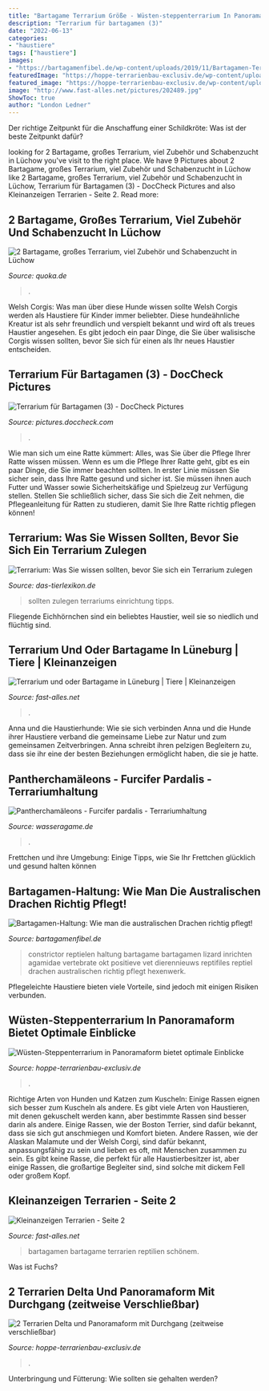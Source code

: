 ```yaml
---
title: "Bartagame Terrarium Größe - Wüsten-steppenterrarium In Panoramaform Bietet Optimale Einblicke"
description: "Terrarium für bartagamen (3)"
date: "2022-06-13"
categories:
- "haustiere"
tags: ["haustiere"]
images:
- "https://bartagamenfibel.de/wp-content/uploads/2019/11/Bartagamen-Terrarium-Einrichtung.jpeg"
featuredImage: "https://hoppe-terrarienbau-exclusiv.de/wp-content/uploads/2016/06/Terrarienkombination-1024x683.jpg"
featured_image: "https://hoppe-terrarienbau-exclusiv.de/wp-content/uploads/2016/09/0a-Terrarium-Totale-frontal-1024x898.jpg"
image: "http://www.fast-alles.net/pictures/202489.jpg"
ShowToc: true
author: "London Ledner"
---
```



Der richtige Zeitpunkt für die Anschaffung einer Schildkröte: Was ist der beste Zeitpunkt dafür?

	

		
looking for 2 Bartagame, großes Terrarium, viel Zubehör und Schabenzucht in Lüchow you've visit to the right place. We have 9 Pictures about 2 Bartagame, großes Terrarium, viel Zubehör und Schabenzucht in Lüchow like 2 Bartagame, großes Terrarium, viel Zubehör und Schabenzucht in Lüchow, Terrarium für Bartagamen (3) - DocCheck Pictures and also Kleinanzeigen Terrarien - Seite 2. Read more:
		
    
## 2 Bartagame, Großes Terrarium, Viel Zubehör Und Schabenzucht In Lüchow

<img loading=lazy src="http://bild3.qimage.de/2-bartagame-grosses-foto-bild-85229343.jpg" onerror="this.onerror=null;this.src='https://tse3.mm.bing.net/th?id=OIP.p5tzswmB7uGnRZjwYBRIswHaE8&amp;pid=15.1';" alt="2 Bartagame, großes Terrarium, viel Zubehör und Schabenzucht in Lüchow">

_Source: quoka.de_

>. 

	

Welsh Corgis: Was man über diese Hunde wissen sollte
Welsh Corgis werden als Haustiere für Kinder immer beliebter. Diese hundeähnliche Kreatur ist als sehr freundlich und verspielt bekannt und wird oft als treues Haustier angesehen. Es gibt jedoch ein paar Dinge, die Sie über walisische Corgis wissen sollten, bevor Sie sich für einen als Ihr neues Haustier entscheiden.

    
## Terrarium Für Bartagamen (3) - DocCheck Pictures

<img loading=lazy src="http://dccdn.de/pictures.doccheck.com/images/ebb/7ae/ebb7ae1e6085e30dd263f3459e1689e0/53315/m_1408038256.jpg" onerror="this.onerror=null;this.src='https://tse3.mm.bing.net/th?id=OIP._1QQuBvop86Nil3xtBYFOgHaFj&amp;pid=15.1';" alt="Terrarium für Bartagamen (3) - DocCheck Pictures">

_Source: pictures.doccheck.com_

>. 

	

Wie man sich um eine Ratte kümmert: Alles, was Sie über die Pflege Ihrer Ratte wissen müssen.
Wenn es um die Pflege Ihrer Ratte geht, gibt es ein paar Dinge, die Sie immer beachten sollten. In erster Linie müssen Sie sicher sein, dass Ihre Ratte gesund und sicher ist. Sie müssen ihnen auch Futter und Wasser sowie Sicherheitskäfige und Spielzeug zur Verfügung stellen. Stellen Sie schließlich sicher, dass Sie sich die Zeit nehmen, die Pflegeanleitung für Ratten zu studieren, damit Sie Ihre Ratte richtig pflegen können!

    
## Terrarium: Was Sie Wissen Sollten, Bevor Sie Sich Ein Terrarium Zulegen

<img loading=lazy src="https://www.das-tierlexikon.de/wp-content/uploads/2018/02/Terrarium-Bartagame-300x199.jpg" onerror="this.onerror=null;this.src='https://tse4.mm.bing.net/th?id=OIP.Q4f3o4RuWoj6AuvupCIYoQAAAA&amp;pid=15.1';" alt="Terrarium: Was Sie wissen sollten, bevor Sie sich ein Terrarium zulegen">

_Source: das-tierlexikon.de_

>sollten zulegen terrariums einrichtung tipps. 

	

Fliegende Eichhörnchen sind ein beliebtes Haustier, weil sie so niedlich und flüchtig sind.

    
## Terrarium Und Oder Bartagame In Lüneburg | Tiere | Kleinanzeigen

<img loading=lazy src="https://www.fast-alles.net/pictures/539016.jpg" onerror="this.onerror=null;this.src='https://tse1.mm.bing.net/th?id=OIP.xCTPIwtxiX1b6S-lv6tYcgHaFj&amp;pid=15.1';" alt="Terrarium und oder Bartagame in Lüneburg | Tiere | Kleinanzeigen">

_Source: fast-alles.net_

>. 

	

Anna und die Haustierhunde: Wie sie sich verbinden
Anna und die Hunde ihrer Haustiere verband die gemeinsame Liebe zur Natur und zum gemeinsamen Zeitverbringen. Anna schreibt ihren pelzigen Begleitern zu, dass sie ihr eine der besten Beziehungen ermöglicht haben, die sie je hatte.

    
## Pantherchamäleons - Furcifer Pardalis - Terrariumhaltung

<img loading=lazy src="http://www.wasseragame.de/images/07-12-08Terrarium-vk.jpg" onerror="this.onerror=null;this.src='https://tse1.mm.bing.net/th?id=OIP.3mRkagt2FSeLo-Vx9tmSJAHaFj&amp;pid=15.1';" alt="Pantherchamäleons - Furcifer pardalis - Terrariumhaltung">

_Source: wasseragame.de_

>. 

	

Frettchen und ihre Umgebung: Einige Tipps, wie Sie Ihr Frettchen glücklich und gesund halten können

    
## Bartagamen-Haltung: Wie Man Die Australischen Drachen Richtig Pflegt!

<img loading=lazy src="https://bartagamenfibel.de/wp-content/uploads/2019/11/Bartagamen-Terrarium-Einrichtung.jpeg" onerror="this.onerror=null;this.src='https://tse1.mm.bing.net/th?id=OIP.6h6KOo3buchMvs_dFBLI4wHaEK&amp;pid=15.1';" alt="Bartagamen-Haltung: Wie man die australischen Drachen richtig pflegt!">

_Source: bartagamenfibel.de_

>constrictor reptielen haltung bartagame bartagamen lizard inrichten agamidae vertebrate okt positieve vet dierennieuws reptifiles reptiel drachen australischen richtig pflegt hexenwerk. 

	

Pflegeleichte Haustiere bieten viele Vorteile, sind jedoch mit einigen Risiken verbunden.

    
## Wüsten-Steppenterrarium In Panoramaform Bietet Optimale Einblicke

<img loading=lazy src="https://hoppe-terrarienbau-exclusiv.de/wp-content/uploads/2016/09/0a-Terrarium-Totale-frontal-1024x898.jpg" onerror="this.onerror=null;this.src='https://tse4.mm.bing.net/th?id=OIP.kwH9sUSkZ6BtwpfFYuc0TAHaGf&amp;pid=15.1';" alt="Wüsten-Steppenterrarium in Panoramaform bietet optimale Einblicke">

_Source: hoppe-terrarienbau-exclusiv.de_

>. 

	

Richtige Arten von Hunden und Katzen zum Kuscheln: Einige Rassen eignen sich besser zum Kuscheln als andere.
Es gibt viele Arten von Haustieren, mit denen gekuschelt werden kann, aber bestimmte Rassen sind besser darin als andere. Einige Rassen, wie der Boston Terrier, sind dafür bekannt, dass sie sich gut anschmiegen und Komfort bieten. Andere Rassen, wie der Alaskan Malamute und der Welsh Corgi, sind dafür bekannt, anpassungsfähig zu sein und lieben es oft, mit Menschen zusammen zu sein. Es gibt keine Rasse, die perfekt für alle Haustierbesitzer ist, aber einige Rassen, die großartige Begleiter sind, sind solche mit dickem Fell oder großem Kopf.

    
## Kleinanzeigen Terrarien - Seite 2

<img loading=lazy src="http://www.fast-alles.net/pictures/202489.jpg" onerror="this.onerror=null;this.src='https://tse1.mm.bing.net/th?id=OIP.33VLrKVKJ3F5MCUbWmZuWQHaFj&amp;pid=15.1';" alt="Kleinanzeigen Terrarien - Seite 2">

_Source: fast-alles.net_

>bartagamen bartagame terrarien reptilien schönem. 

	

Was ist Fuchs?

    
## 2 Terrarien Delta Und Panoramaform Mit Durchgang (zeitweise Verschließbar)

<img loading=lazy src="https://hoppe-terrarienbau-exclusiv.de/wp-content/uploads/2016/06/Terrarienkombination-1024x683.jpg" onerror="this.onerror=null;this.src='https://tse3.mm.bing.net/th?id=OIP.eJ6PYqoD-Gxb4LJ-znm-5QHaE8&amp;pid=15.1';" alt="2 Terrarien Delta und Panoramaform mit Durchgang (zeitweise verschließbar)">

_Source: hoppe-terrarienbau-exclusiv.de_

>. 

	

Unterbringung und Fütterung: Wie sollten sie gehalten werden?

